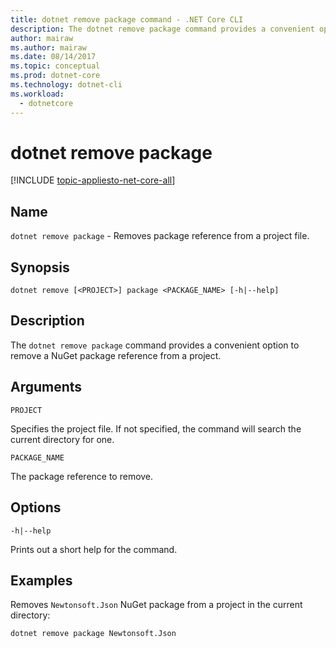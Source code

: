 ```yaml
---
title: dotnet remove package command - .NET Core CLI
description: The dotnet remove package command provides a convenient option to remove NuGet package reference to a project.
author: mairaw
ms.author: mairaw
ms.date: 08/14/2017
ms.topic: conceptual
ms.prod: dotnet-core
ms.technology: dotnet-cli
ms.workload: 
  - dotnetcore
---
```

# dotnet remove package

[!INCLUDE [topic-appliesto-net-core-all](../../../includes/topic-appliesto-net-core-all.md)]

## Name

`dotnet remove package` - Removes package reference from a project file.

## Synopsis

`dotnet remove [<PROJECT>] package <PACKAGE_NAME> [-h|--help]`

## Description

The `dotnet remove package` command provides a convenient option to remove a NuGet package reference from a project.

## Arguments

`PROJECT`

Specifies the project file. If not specified, the command will search the current directory for one.

`PACKAGE_NAME`

The package reference to remove.

## Options

`-h|--help`

Prints out a short help for the command.

## Examples

Removes `Newtonsoft.Json` NuGet package from a project in the current directory:

`dotnet remove package Newtonsoft.Json`
